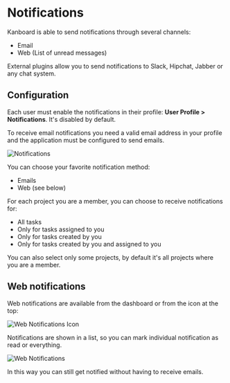 Notifications
=============

Kanboard is able to send notifications through several channels:

- Email
- Web (List of unread messages)

External plugins allow you to send notifications to Slack, Hipchat, Jabber or any chat system.

Configuration
-------------

Each user must enable the notifications in their profile: **User Profile > Notifications**. It's disabled by default.

To receive email notifications you need a valid email address in your profile and the application must be configured to send emails.

![Notifications](https://kanboard.net/screenshots/documentation/notifications.png)

You can choose your favorite notification method:

- Emails
- Web (see below)

For each project you are a member, you can choose to receive notifications for:

- All tasks
- Only for tasks assigned to you
- Only for tasks created by you
- Only for tasks created by you and assigned to you

You can also select only some projects, by default it's all projects where you are a member.

Web notifications
-----------------

Web notifications are available from the dashboard or from the icon at the top:

![Web Notifications Icon](https://kanboard.net/screenshots/documentation/web-notifications-icon.png)

Notifications are shown in a list, so you can mark individual notification as read or everything.

![Web Notifications](https://kanboard.net/screenshots/documentation/web-notifications.png)

In this way you can still get notified without having to receive emails.

